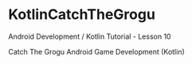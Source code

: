 # KotlinCatchTheGrogu

Android Development / Kotlin Tutorial - Lesson 10

Catch The Grogu Android Game Development (Kotlin)
